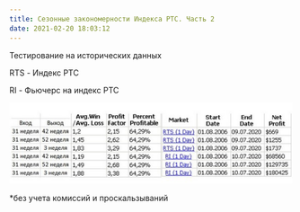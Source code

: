 ```yaml
---
title: Сезонные закономерности Индекса РТС. Часть 2
date: 2021-02-20 18:03:12
---
```


Тестирование на исторических данных

RTS - Индекс РТС

RI - Фьючерс на индекс РТС

<img src="https://raw.githubusercontent.com/Ragve-hub/scribble/gh-pages/images/backrts_seasonal.jpg" alt="Фундаментальный анализ">

*без учета комиссий и проскальзываний

